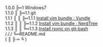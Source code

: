 1.0.0 ╠═1 Windows7  
1.1.0 ║&nbsp;╠═1.1 git  
1.1.1 ║&nbsp;║&nbsp;╠═1.1.1 [Install vim bundle : Vundle](01_Windows_7/01_git/01_install_vim_bundle_Vundle_on_git-bash.md)  
1.1.2 ║&nbsp;║&nbsp;╠═1.1.2 [Install vim bundle : NerdTree](01_Windows_7/01_git/02_install_vim_bundle_NERD_Tree_on_git-bash.md)  
1.1.3 ║&nbsp;║&nbsp;╚═1.1.3 [Install rsync on git-bash](01_Windows_7/01_git/03_install_rsync_to_git-bash.md)  
/././ ╚═README.md  
( ║ ╠ ═ ╚ )  
